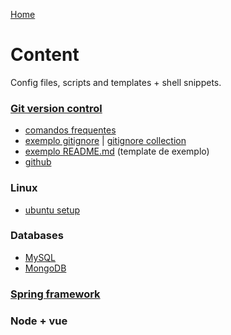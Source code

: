 [Home](https://github.com/fscheidt/dev) 

# Content
Config files, scripts and templates + shell snippets.

### [Git version control](contents/git/git.md)
- [comandos frequentes](contents/git/git.md#comandos)
- [exemplo gitignore](contents/git/git.md#gitignore) | [gitignore collection](https://github.com/fscheidt/gitignore#a-collection-of-gitignore-templates)
- [exemplo README.md](contents/git/template-readme.md) (template de exemplo)
- [github](contents/git/github.md)

### Linux
- [ubuntu setup](contents/ubuntu.md)

### Databases
- [MySQL](contents/mysql.md)
- [MongoDB](contents/mongodb.md)


### [Spring framework](contents/spring.md)

### Node + vue
